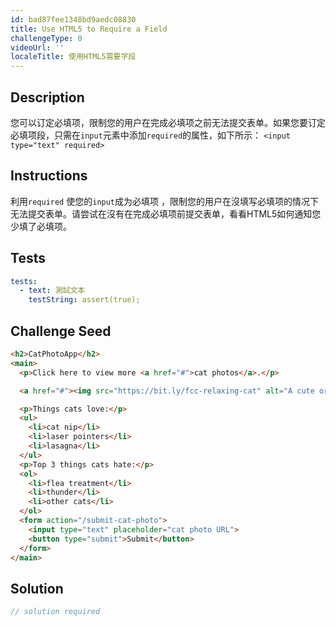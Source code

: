 ```yaml
---
id: bad87fee1348bd9aedc08830
title: Use HTML5 to Require a Field
challengeType: 0
videoUrl: ''
localeTitle: 使用HTML5需要字段
---
```


## Description
<section id="description">您可以订定必填项，限制您的用户在完成必填项之前无法提交表单。如果您要订定必填项段，只需在<code>input</code>元素中添加<code>required</code>的属性，如下所示： <code>&lt;input type=&quot;text&quot; required&gt;</code> </section>

## Instructions
<section id="instructions">利用<code>required</code> 使您的<code>input</code>成为必填项 ，限制您的用户在沒填写必填项的情况下无法提交表单。请尝试在沒有在完成必填项前提交表单，看看HTML5如何通知您少填了必填项。 </section>

## Tests
<section id='tests'>

```yml
tests:
  - text: 測試文本
    testString: assert(true);

```

</section>

## Challenge Seed
<section id='challengeSeed'>

<div id='html-seed'>

```html
<h2>CatPhotoApp</h2>
<main>
  <p>Click here to view more <a href="#">cat photos</a>.</p>

  <a href="#"><img src="https://bit.ly/fcc-relaxing-cat" alt="A cute orange cat lying on its back."></a>

  <p>Things cats love:</p>
  <ul>
    <li>cat nip</li>
    <li>laser pointers</li>
    <li>lasagna</li>
  </ul>
  <p>Top 3 things cats hate:</p>
  <ol>
    <li>flea treatment</li>
    <li>thunder</li>
    <li>other cats</li>
  </ol>
  <form action="/submit-cat-photo">
    <input type="text" placeholder="cat photo URL">
    <button type="submit">Submit</button>
  </form>
</main>

```

</div>



</section>

## Solution
<section id='solution'>

```js
// solution required
```
</section>
